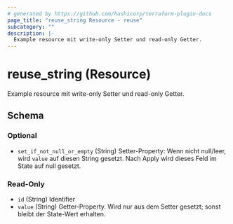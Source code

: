 ```yaml
---
# generated by https://github.com/hashicorp/terraform-plugin-docs
page_title: "reuse_string Resource - reuse"
subcategory: ""
description: |-
  Example resource mit write-only Setter und read-only Getter.
---
```


# reuse_string (Resource)

Example resource mit write-only Setter und read-only Getter.



<!-- schema generated by tfplugindocs -->
## Schema

### Optional

- `set_if_not_null_or_empty` (String) Setter-Property: Wenn nicht null/leer, wird `value` auf diesen String gesetzt. Nach Apply wird dieses Feld im State auf null gesetzt.

### Read-Only

- `id` (String) Identifier
- `value` (String) Getter-Property. Wird nur aus dem Setter gesetzt; sonst bleibt der State-Wert erhalten.
